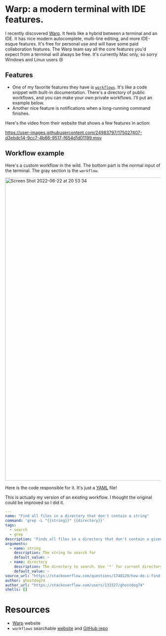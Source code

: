 # Warp: a modern terminal with IDE features.

I recently discovered [Warp](https://www.warp.dev/). It feels like a hybrid between a terminal and an IDE. It has nice modern autocomplete, multi-line editing, and more IDE-esque features. It's free for personal use and will have some paid collaboration features. The Warp team say all the core features you'd expect from a terminal will always be free. It's currently Mac only, so sorry Windows and Linux users 😢

## Features

- One of my favorite features they have is [`workflows`](https://www.commands.dev/). It's like a code snippet with built-in documentation. There's a directory of public workflows, and you can make your own private workflows. I'll put an example below.
- Another nice feature is notifications when a long-running command finishes.

Here's the video from their website that shows a few features in action:

https://user-images.githubusercontent.com/24983797/175027407-d3ebdc14-9cc7-4b66-9517-f654d1d01199.mov

## Workflow example

Here's a custom workflow in the wild. The bottom part is the normal input of the terminal. The gray section is the `workflow`.

  <img width="981" alt="Screen Shot 2022-06-22 at 20 53 34" src="https://user-images.githubusercontent.com/24983797/175024252-279a0333-fdd3-4e05-9c2f-f02b6756a65d.png">

Here is the code responsible for it. It's just a [YAML](https://learnxinyminutes.com/docs/yaml) file!

This is actually my version of an existing workflow. I thought the original could be improved so I did it.

```yaml
---
name: "Find all files in a directory that don't contain a string"
command: 'grep -L "{{string}}" {{directory}}'
tags:
  - search
  - grep
description: "Finds all files in a directory that don't contain a given string."
arguments:
  - name: string
    description: The string to search for
    default_value: ~
  - name: directory
    description: The directory to search. Use '*' for current directory.
    default_value: ~
source_url: "https://stackoverflow.com/questions/1748129/how-do-i-find-files-that-do-not-contain-a-given-string-pattern"
author: ghostdog74
author_url: "https://stackoverflow.com/users/131527/ghostdog74"
shells: []
```

# Resources

- [Warp](https://www.warp.dev/) website
- `workflows` searchable [website](https://www.commands.dev/) and [GitHub repo](https://github.com/warpdotdev/Workflows)
